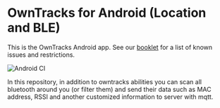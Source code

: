 OwnTracks for Android (Location and BLE)
=======

This is the OwnTracks Android app. 
See our [booklet](http://owntracks.org/booklet/features/android/) for a list of known issues and restrictions. 

![Android CI](https://github.com/owntracks/android/workflows/Android%20CI/badge.svg)

In this repository, in addition to owntracks abilities you can scan all bluetooth around you (or filter them) and send their data such as MAC address, RSSI and another customized information to server with mqtt.
